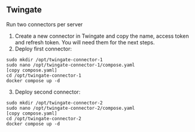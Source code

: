 ## Twingate
Run two connectors per server

1. Create a new connector in Twingate and copy the name, access token and refresh token. You will need them for the next steps.
2. Deploy first connector:
```
sudo mkdir /opt/twingate-connector-1
sudo nano /opt/twingate-connector-1/compose.yaml
[copy compose.yaml]
cd /opt/twingate-connector-1
docker compose up -d
```
3. Deploy second connector:
```
sudo mkdir /opt/twingate-connector-2
sudo nano /opt/twingate-connector-2/compose.yaml
[copy compose.yaml]
cd /opt/twingate-connector-2
docker compose up -d
```
